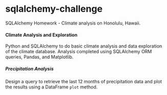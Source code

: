 # sqlalchemy-challenge
SQLAlchemy Homework - Climate analysis on Honolulu, Hawaii. 

#### Climate Analysis and Exploration

Python and SQLAlchemy to do basic climate analysis and data exploration of the climate database. Analysis completed using SQLAlchemy ORM queries, Pandas, and Matplotlib.

##### Precipitation Analysis 

Design a query to retrieve the last 12 months of precipitation data and plot the results using a DataFrame `plot` method. 

​	

